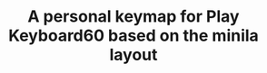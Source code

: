 ---
layout: layouts/keymapdb_entry.njk
OS: []
keymap_author: rfvizarra
firmware: QMK
hasHomeRowMods: False
hasLetterOnThumb: False
hasVerticalCombos: False
keymap_image: https://i.imgur.com/K7ONE1k.jpg
imageDate: idk
keyCount: 67
keyboard: pk60
languages: ['English']
layerCount: 3
title: "A personal keymap for Play Keyboard60 based on the minila layout"
split: False
stagger: row
summary: 
keymap_url: https://github.com/rfvizarra/qmk_firmware/tree/master/keyboards/playkbtw/pk60/keymaps/rfvizarra
writeup: https://github.com/rfvizarra/qmk_firmware/tree/master/keyboards/playkbtw/pk60/keymaps/rfvizarra/readme.md
---